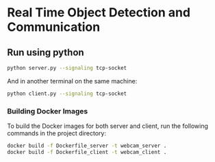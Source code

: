 # Real Time Object Detection and Communication

## Run using python 
```sh
python server.py --signaling tcp-socket
```
And in another terminal on the same machine:

```sh
python client.py --signaling tcp-socket
```

### Building Docker Images

To build the Docker images for both server and client, run the following commands in the project directory:

```sh
docker build -f Dockerfile_server -t webcam_server .
docker build -f Dockerfile_client -t webcam_client .
```